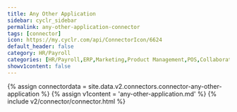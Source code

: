 ```yaml
---
title: Any Other Application
sidebar: cyclr_sidebar
permalink: any-other-application-connector
tags: [connector]
icon: https://my.cyclr.com/api/ConnectorIcon/6624
default_header: false
category: HR/Payroll
categories: [HR/Payroll,ERP,Marketing,Product Management,POS,Collaboration,Dashboarding,Accounting,Analytics,Billing/Payment,Blogs,Chat,CRMs,Customer Experience,Databases,Data Tools,Developer Tools,Ecommerce,Email Marketing,Forms,Project Management,Sales,SMS,Social Media,Support,Surveys,Calendars,DevOps]
showv1content: false
---
```

{% assign connectordata = site.data.v2.connectors.connector-any-other-application %}
{% assign v1content = 'any-other-application.md' %}
{% include v2/connector/connector.html %}	